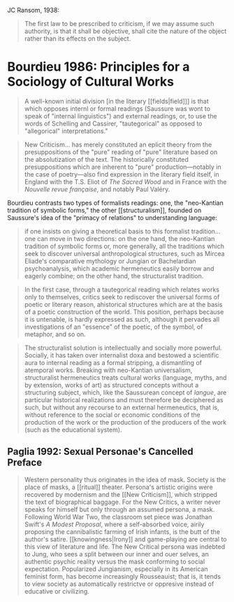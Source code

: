 JC Ransom, 1938:

> The first law to be prescribed to criticism, if we may assume such authority, is that it shall be objective, shall cite the nature of the object rather than its effects on the subject.

# Bourdieu 1986: Principles for a Sociology of Cultural Works

> A well-known initial division [in the literary [[fields|field]]] is that which opposes internl or formal readings (Saussure was wont to speak of "internal linguistics") and external readings, or, to use the words of Schelling and Cassirer, "tautegorical" as opposed to "allegorical" interpretations."

> New Criticism... has merely constituted an eplicit theory from the presuppositions of the "pure" reading of "pure" literature based on the absolutization of the text. The historically constituted presuppositions which are inherent to "pure" production—notably in the case of poetry—also find expression in the literary field itself, in England with the T.S. Eliot of _The Sacred Wood_ and in France with the _Nouvelle revue française_, and notably Paul Valéry.

Bourdieu contrasts two types of formalists readings: one, the "neo-Kantian tradition of symbolic forms," the other [[structuralism]], founded on Saussure's idea of the "primacy of relations" to understanding language:

> if one insists on giving a theoretical basis to this formalist tradition... one can move in two directions: on the one hand, the neo-Kantian tradition of symbolic forms or, more generally, all the traditions which seek to discover universal anthropological structures, such as Mircea Eliade's comparative mythology or Jungian or Bachelardian psychoanalysis, which academic hermeneutics easily borrow and eagerly combine; on the other hand, the structuralist tradition. 

> In the first case, through a tautegorical reading which relates works only to themselves, critics seek to rediscover the universal forms of poetic or literary reason, ahistorical structures which are at the basis of a poetic construction of the world. This position, perhaps because it is untenable, is hardly expressed as such, although it pervades all investigations of an "essence" of the poetic, of the symbol, of metaphor, and so on.

> The structuralist solution is intellectually and socially more powerful. Socially, it has taken over internalist doxa and bestowed a scientific aura to internal reading as a formal stripping, a dismantling of atemporal works. Breaking with neo-Kantian universalism, structuralist hermeneutics treats cultural works (language, myths, and by extension, works of art) as structured concepts without a structuring subject, which, like the Saussurean concept of _langue_, are particular historical realizations and must therefore be deciphered as such, but without any recourse to an external hermeneutics, that is, without reference to the social or economic conditions of the production of the work or the production of the producers of the work (such as the educational system).

## Paglia 1992: Sexual Personae's Cancelled Preface

> Western personality thus originates in the idea of mask. Society is the place of masks, a [[ritual]] theater. Persona's artistic origins were recovered by modernism and the [[New Criticism]], which stripped the text of biographical baggage. For the New Critics, a writer never speaks for himself but only through an assumed persona, a mask. Following World War Two, the classroom set piece was Jonathan Swift's _A Modest Proposal_, where a self-absorbed voice, airily proposing the cannibalistic farming of Irish infants, is the butt of the author's satire. [[knowingness|Irony]] and game-playing are central to this view of literature and life. The New Critical persona was indebted to Jung, who sees a split between our inner and ouer selves, an authentic psychic reality versus the mask conforming to social expectation. Popularized Jungianism, especially in its American feminist form, has become increasingly Rousseauist; that is, it tends to view society as automatically restrictve or oppresive instead of educative or civilizing.
